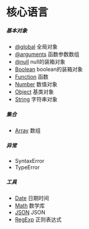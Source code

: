 # 核心语言

##### 基本对象

- [@global](global.md) 全局对象
- [@arguments](arguments.md) 函数参数数组
- [@null](null.md) null的装箱对象
- [Boolean](Boolean.md) boolean的装箱对象
- [Function](Function.md) 函数
- [Number](Number.md) 数值对象
- [Object](Object.md) 基类对象
- [String](String.md) 字符串对象

##### 集合

- [Array](Array.md) 数组

##### 异常

- SyntaxError
- TypeError

##### 工具

- [Date](Date.md) 日期时间
- [Math](Math.md) 数学库
- [JSON](JSON.md) JSON
- [RegExp](RegExp.md) 正则表达式